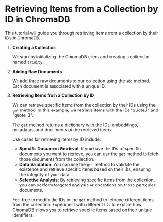 # Retrieving Items from a Collection by ID in ChromaDB

This tutorial will guide you through retrieving items from a collection by their IDs in ChromaDB.

1. **Creating a Collection**

    We start by initializing the ChromaDB client and creating a collection named `trinity`.

2. **Adding Raw Documents**

    We add three raw documents to our collection using the `add` method. Each document is associated with a unique ID.

3. **Retrieving Items from a Collection by ID**

    We can retrieve specific items from the collection by their IDs using the `get` method. In this example, we retrieve items with the IDs "quote_1" and "quote_3".

    The `get` method returns a dictionary with the IDs, embeddings, metadatas, and documents of the retrieved items.

    Use cases for retrieving items by ID include:

    - **Specific Document Retrieval**: If you have the IDs of specific documents you want to retrieve, you can use the `get` method to fetch those documents from the collection.
    - **Data Validation**: You can use the `get` method to validate the existence and retrieve specific items based on their IDs, ensuring the integrity of your data.
    - **Selective Analysis**: By retrieving specific items from the collection, you can perform targeted analysis or operations on those particular documents.

    Feel free to modify the IDs in the `get` method to retrieve different items from the collection. Experiment with different IDs to explore how ChromaDB allows you to retrieve specific items based on their unique identifiers.